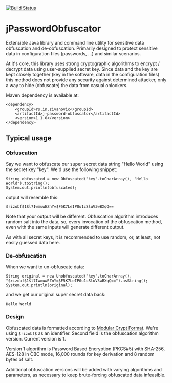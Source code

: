 [![Build Status](https://travis-ci.org/zmarko/jPasswordObfuscator.svg)](https://travis-ci.org/zmarko/jPasswordObfuscator)

# jPasswordObfuscator
Extensible Java library and command line utility for sensitive data obfuscation and de-obfuscation. Primarily designed
to protect sensitive data in configuration files (passwords, ...) and similar scenarios.

At it's core, this library uses strong cryptographic algorithms to encrypt / decrypt data using user-supplied secret key.
Since data and the key are kept closely together (key in the software, data in the configuration files) this method does 
not provide any security against determined attacker, only a way to hide (obfuscate) the data from casual onlookers.

Maven dependency is available at:

    <dependency>
        <groupId>rs.in.zivanovic</groupId>
        <artifactId>j-password-obfuscator</artifactId>
        <version>1.1.0</version>
    </dependency>

## Typical usage

### Obfuscation

Say we want to obfuscate our super secret data string "Hello World" using the secret key "key".
We'd use the following snippet:

    String obfuscated = new Obfuscated("key".toCharArray(), "Hello World").toString();
    System.out.println(obfuscated);

output will resemble this:

    $rizobf$1$l7IwmuwEZnY=$F5K7LeIP0u1cSluV3wBXqQ==

Note that your output will be different. Obfuscation algorithm introduces random salt into the data, so, every 
invocation of the obfuscation method, even with the same inputs will generate different output.

As with all secret keys, it is recommended to use random, or, at least, not easily guessed data here.

### De-obfuscation

When we want to un-obfuscate data:

    String original = new Unobfuscated("key".toCharArray(), "$rizobf$1$l7IwmuwEZnY=$F5K7LeIP0u1cSluV3wBXqQ==").asString();
    System.out.println(original);

and we get our original super secret data back:

    Hello World

### Design

Obfuscated data is formatted according to [Modular Crypt Format](https://pythonhosted.org/passlib/modular_crypt_format.html).
We're using `$rizobf$` as an identifier. Second field is the obfuscation algorithm version. Current version is 1.

Version 1 algorithm is Password Based Encryption (PKCS#5) with SHA-256, AES-128 in CBC mode, 16,000 rounds
for key derivation and 8 random bytes of salt.

Additional obfuscation versions will be added with varying algorithms and parameters, as necessary to keep brute-forcing
obfuscated data infeasible.
